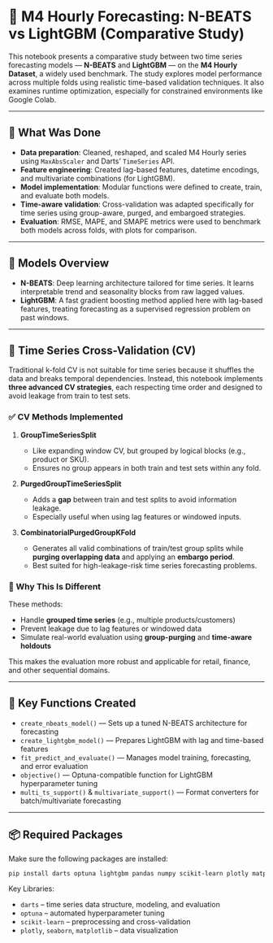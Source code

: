 # 📘 M4 Hourly Forecasting: N-BEATS vs LightGBM (Comparative Study)

This notebook presents a comparative study between two time series forecasting models — **N-BEATS** and **LightGBM** — on the **M4 Hourly Dataset**, a widely used benchmark. The study explores model performance across multiple folds using realistic time-based validation techniques. It also examines runtime optimization, especially for constrained environments like Google Colab.

---

## 🔧 What Was Done

- **Data preparation**: Cleaned, reshaped, and scaled M4 Hourly series using `MaxAbsScaler` and Darts’ `TimeSeries` API.
- **Feature engineering**: Created lag-based features, datetime encodings, and multivariate combinations (for LightGBM).
- **Model implementation**: Modular functions were defined to create, train, and evaluate both models.
- **Time-aware validation**: Cross-validation was adapted specifically for time series using group-aware, purged, and embargoed strategies.
- **Evaluation**: RMSE, MAPE, and SMAPE metrics were used to benchmark both models across folds, with plots for comparison.

---

## 🧠 Models Overview

- **N-BEATS**: Deep learning architecture tailored for time series. It learns interpretable trend and seasonality blocks from raw lagged values.
- **LightGBM**: A fast gradient boosting method applied here with lag-based features, treating forecasting as a supervised regression problem on past windows.

---

## 🔁 Time Series Cross-Validation (CV)

Traditional k-fold CV is not suitable for time series because it shuffles the data and breaks temporal dependencies. Instead, this notebook implements **three advanced CV strategies**, each respecting time order and designed to avoid leakage from train to test sets.

### ✅ CV Methods Implemented

1. **GroupTimeSeriesSplit**
   - Like expanding window CV, but grouped by logical blocks (e.g., product or SKU).
   - Ensures no group appears in both train and test sets within any fold.

2. **PurgedGroupTimeSeriesSplit**
   - Adds a **gap** between train and test splits to avoid information leakage.
   - Especially useful when using lag features or windowed inputs.

3. **CombinatorialPurgedGroupKFold**
   - Generates all valid combinations of train/test group splits while **purging overlapping data** and applying an **embargo period**.
   - Best suited for high-leakage-risk time series forecasting problems.

### 🧠 Why This Is Different

These methods:
- Handle **grouped time series** (e.g., multiple products/customers)
- Prevent leakage due to lag features or windowed data
- Simulate real-world evaluation using **group-purging** and **time-aware holdouts**

This makes the evaluation more robust and applicable for retail, finance, and other sequential domains.

---

## 🧩 Key Functions Created

- `create_nbeats_model()` — Sets up a tuned N-BEATS architecture for forecasting
- `create_lightgbm_model()` — Prepares LightGBM with lag and time-based features
- `fit_predict_and_evaluate()` — Manages model training, forecasting, and error evaluation
- `objective()` — Optuna-compatible function for LightGBM hyperparameter tuning
- `multi_ts_support()` & `multivariate_support()` — Format converters for batch/multivariate forecasting

---

## 📦 Required Packages

Make sure the following packages are installed:
```bash
pip install darts optuna lightgbm pandas numpy scikit-learn plotly matplotlib seaborn
```

Key Libraries:
- `darts` – time series data structure, modeling, and evaluation
- `optuna` – automated hyperparameter tuning
- `scikit-learn` – preprocessing and cross-validation
- `plotly`, `seaborn`, `matplotlib` – data visualization

